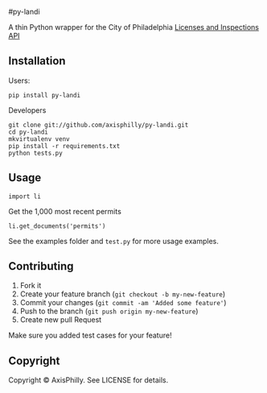 #py-landi

A thin Python wrapper for the City of Philadelphia [Licenses and Inspections API](http://phlapi.com/licenseapi.html)

## Installation

Users:

    pip install py-landi

Developers

    git clone git://github.com/axisphilly/py-landi.git
    cd py-landi
    mkvirtualenv venv
    pip install -r requirements.txt
    python tests.py

## Usage

    import li

Get the 1,000 most recent permits

    li.get_documents('permits')

See the examples folder and `test.py` for more usage examples.

## Contributing

1. Fork it
2. Create your feature branch (`git checkout -b my-new-feature`)
3. Commit your changes (`git commit -am 'Added some feature'`)
4. Push to the branch (`git push origin my-new-feature`)
5. Create new pull Request

Make sure you added test cases for your feature!

## Copyright

Copyright © AxisPhilly. See LICENSE for details.
